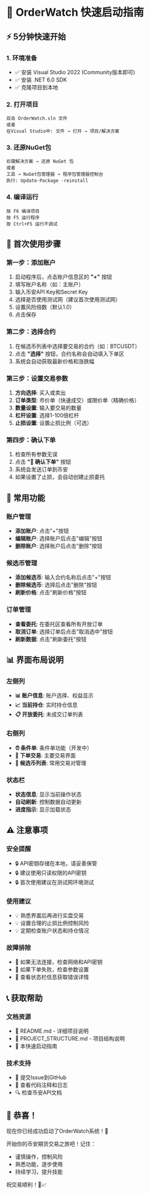 # 🚀 OrderWatch 快速启动指南

## ⚡ 5分钟快速开始

### 1. 环境准备
- ✅ 安装 Visual Studio 2022 (Community版本即可)
- ✅ 安装 .NET 6.0 SDK
- ✅ 克隆项目到本地

### 2. 打开项目
```
双击 OrderWatch.sln 文件
或者
在Visual Studio中: 文件 → 打开 → 项目/解决方案
```

### 3. 还原NuGet包
```
右键解决方案 → 还原 NuGet 包
或者
工具 → NuGet包管理器 → 程序包管理器控制台
执行: Update-Package -reinstall
```

### 4. 编译运行
```
按 F6 编译项目
按 F5 运行程序
按 Ctrl+F5 运行不调试
```

## 🎯 首次使用步骤

### 第一步：添加账户
1. 启动程序后，点击账户信息区的 **"+"** 按钮
2. 填写账户名称（如：主账户）
3. 输入币安API Key和Secret Key
4. 选择是否使用测试网（建议首次使用测试网）
5. 设置风险倍数（默认1.0）
6. 点击保存

### 第二步：选择合约
1. 在候选币列表中选择要交易的合约（如：BTCUSDT）
2. 点击 **"选择"** 按钮，合约名称会自动填入下单区
3. 系统会自动获取最新价格和涨跌幅

### 第三步：设置交易参数
1. **方向选择**: 买入或卖出
2. **订单类型**: 市价单（快速成交）或限价单（精确价格）
3. **数量设置**: 输入要交易的数量
4. **杠杆设置**: 选择1-100倍杠杆
5. **止损设置**: 设置止损比例（可选）

### 第四步：确认下单
1. 检查所有参数无误
2. 点击 **"🚀 确认下单"** 按钮
3. 系统会发送订单到币安
4. 如果设置了止损，会自动创建止损委托

## 🔧 常用功能

### 账户管理
- **添加账户**: 点击"+"按钮
- **编辑账户**: 选择账户后点击"编辑"按钮
- **删除账户**: 选择账户后点击"删除"按钮

### 候选币管理
- **添加候选币**: 输入合约名称后点击"+"按钮
- **删除候选币**: 选择后点击"删除"按钮
- **刷新价格**: 点击"刷新价格"按钮

### 订单管理
- **查看委托**: 在委托区查看所有开放订单
- **取消订单**: 选择订单后点击"取消选中"按钮
- **刷新数据**: 点击"刷新委托"按钮

## 📊 界面布局说明

### 左侧列
- **📊 账户信息**: 账户选择、权益显示
- **📈 当前持仓**: 实时持仓信息
- **📋 开放委托**: 未成交订单列表

### 右侧列
- **⏰ 条件单**: 条件单功能（开发中）
- **🚀 下单交易**: 主要交易界面
- **📝 候选币列表**: 常用交易对管理

### 状态栏
- **状态信息**: 显示当前操作状态
- **自动刷新**: 控制数据自动更新
- **进度指示**: 显示加载状态

## ⚠️ 注意事项

### 安全提醒
- 🔒 API密钥存储在本地，请妥善保管
- 🔒 建议使用只读权限的API密钥
- 🔒 首次使用建议在测试网环境测试

### 使用建议
- 💡 熟悉界面后再进行实盘交易
- 💡 设置合理的止损比例控制风险
- 💡 定期检查账户状态和持仓情况

### 故障排除
- 🔧 如果无法连接，检查网络和API密钥
- 🔧 如果下单失败，检查参数设置
- 🔧 查看状态栏信息获取错误详情

## 📞 获取帮助

### 文档资源
- 📖 README.md - 详细项目说明
- 📖 PROJECT_STRUCTURE.md - 项目结构说明
- 📖 本快速启动指南

### 技术支持
- 🐛 提交Issue到GitHub
- 💬 查看代码注释和日志
- 🔍 检查币安API文档

## 🎉 恭喜！

现在你已经成功启动了OrderWatch系统！🎊

开始你的币安期货交易之旅吧！记住：
- 谨慎操作，控制风险
- 熟悉功能，逐步使用
- 持续学习，提升技能

祝交易顺利！🚀📈
